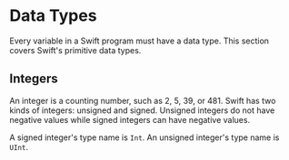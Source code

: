 # Data Types

Every variable in a Swift program must have a data type. This section covers Swift's primitive data types.

## Integers

An integer is a counting number, such as 2, 5, 39, or 481. Swift has two kinds of integers: unsigned and signed. Unsigned integers do not have negative values while signed integers can have negative values.

A signed integer's type name is `Int`. An unsigned integer's type name is `UInt`.
